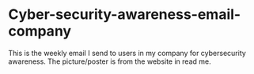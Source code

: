 # Cyber-security-awareness-email-company
This is the weekly email I send to users in my company for cybersecurity awareness. The picture/poster is from the website in read me.
